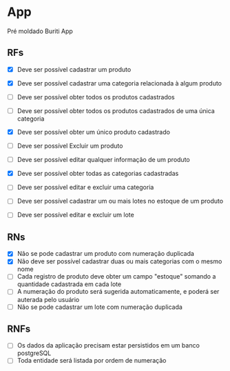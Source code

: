 # App

Pré moldado Buriti App

## RFs

- [x] Deve ser possível cadastrar um produto
- [x] Deve ser possível cadastrar uma categoria relacionada à algum produto 
- [ ] Deve ser possível obter todos os produtos cadastrados
- [ ] Deve ser possível obter todos os produtos cadastrados de uma única categoria
- [x] Deve ser possível obter um único produto cadastrado
- [ ] Deve ser possível Excluir um produto
- [ ] Deve ser possível editar qualquer informação de um produto
- [x] Deve ser possível obter todas as categorias cadastradas
- [ ] Deve ser possível editar e excluir uma categoria
- [ ] Deve ser possível cadastrar um ou mais lotes no estoque de um produto
- [ ] Deve ser possível editar e excluir um lote


## RNs

- [x] Não se pode cadastrar um produto com numeração duplicada
- [x] Não deve ser possível cadastrar duas ou mais categorias com o mesmo nome
- [ ] Cada registro de produto deve obter um campo "estoque" somando a quantidade cadastrada em cada lote
- [ ] A numeração do produto será sugerida automaticamente, e poderá ser auterada pelo usuário
- [ ] Não se pode cadastrar um lote com numeração duplicada

## RNFs

- [ ] Os dados da aplicação precisam estar persistidos em um banco postgreSQL
- [ ] Toda entidade será listada por ordem de numeração
